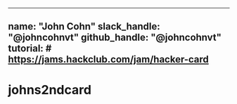 
---
name: "John Cohn"
slack_handle: "@johncohnvt"
github_handle: "@johncohnvt"
tutorial: # https://jams.hackclub.com/jam/hacker-card
---

# johns2ndcard

<!-- Building 2nd card to make sure I know the submoission processas @msw suggested  -->

<!-- $38.61 -->

<!--  I've done lots of circuit boards, but I've never gone through the grant submission -->
